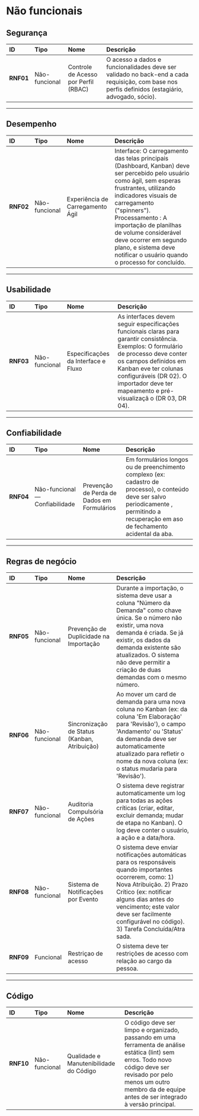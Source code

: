 # Não funcionais

## Segurança

| ID | Tipo | Nome | Descrição |
| :--- | :--- | :--- | :--- |
| **RNF01** | Não-funcional | Controle de Acesso por Perfil (RBAC) | O acesso a dados e funcionalidades deve ser validado no back-end a cada requisição, com base nos perfis definidos (estagiário, advogado, sócio). |

---

## Desempenho

| ID | Tipo | Nome | Descrição |
| :--- | :--- | :--- | :--- |
| **RNF02** | Não-funcional | Experiência de Carregamento Ágil | Interface: O carregamento das telas principais (Dashboard, Kanban) deve ser percebido pelo usuário como ágil, sem esperas frustrantes, utilizando indicadores visuais de carregamento ("spinners"). Processamento : A importação de planilhas de volume considerável deve ocorrer em segundo plano, e sistema deve notificar o usuário quando o processo for concluído. |

---

## Usabilidade

| ID | Tipo | Nome | Descrição |
| :--- | :--- | :--- | :--- |
| **RNF03** | Não-funcional | Especificações da Interface e Fluxo | As interfaces devem seguir especificações funcionais claras para garantir consistência. Exemplos: O formulário de processo deve conter os campos definidos em Kanban  eve ter colunas configuráveis (DR 02). O importador deve ter mapeamento e pré-visualizaçã o (DR 03, DR 04). |


---

## Confiabilidade

| ID | Tipo | Nome | Descrição |
| :--- | :--- | :--- | :--- |
| **RNF04** | Não-funcional — Confiabilidade | Prevenção de Perda de Dados em Formulários | Em formulários longos ou de preenchimento complexo (ex: cadastro de processo), o conteúdo deve ser salvo periodicamente , permitindo a recuperação em  aso de fechamento acidental da aba. |

---

## Regras de negócio

| ID | Tipo | Nome | Descrição |
| :--- | :--- | :--- | :--- |
| **RNF05** | Não-funcional | Prevenção de Duplicidade na Importação | Durante a importação, o sistema deve usar a coluna "Número da Demanda" como chave única. Se o número não existir, uma nova demanda é criada. Se já existir, os dados da demanda existente são atualizados. O sistema não deve permitir a criação de duas demandas com o mesmo número. |
| **RNF06** | Não-funcional | Sincronização de Status (Kanban, Atribuição) | Ao mover um card de demanda para uma nova coluna no Kanban (ex: da coluna 'Em Elaboração' para 'Revisão'), o campo 'Andamento' ou 'Status' da demanda deve ser automaticamente atualizado para refletir o nome da nova coluna (ex: o status mudaria para 'Revisão'). |
| **RNF07** | Não-funcional | Auditoria Compulsória de Ações | O sistema deve registrar automaticamente um log para todas as ações críticas  (criar, editar, excluir demanda; mudar de etapa no Kanban). O log deve conter o usuário, a ação e a data/hora. |
| **RNF08** | Não-funcional | Sistema de Notificações por Evento | O sistema deve enviar notificações automáticas para os responsáveis quando importantes ocorrerem, como: 1) Nova Atribuição. 2) Prazo Crítico (ex: notificar alguns dias antes do vencimento; este valor deve ser facilmente configurável no código). 3) Tarefa Concluída/Atra sada. |
| **RNF09** | Funcional | Restriçao de acesso | O sistema deve ter restrições de acesso com relação ao cargo da pessoa. |

---

## Código

| ID | Tipo | Nome | Descrição |
| :--- | :--- | :--- | :--- |
| **RNF10** | Não-funcional | Qualidade e Manutenibilidade do Código | O código deve ser limpo e organizado, passando em uma ferramenta de análise estática (lint) sem erros. Todo novo código deve ser revisado por pelo menos um outro membro da de  equipe antes de ser integrado à versão principal. 